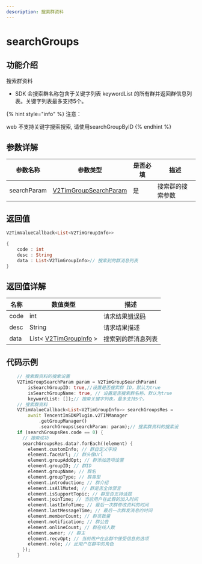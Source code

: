 ```yaml
---
description: 搜索群资料
---
```


# searchGroups

## 功能介绍

搜索群资料

* SDK 会搜索群名称包含于关键字列表 keywordList 的所有群并返回群信息列表。关键字列表最多支持5个。

{% hint style="info" %}
注意：

web 不支持关键字搜索搜索, 请使用searchGroupByID
{% endhint %}

## 参数详解

| 参数名称        | 参数类型                                      | 是否必填 | 描述       |
| ----------- | ----------------------------------------- | ---- | -------- |
| searchParam | [V2TimGroupSearchParam](broken-reference) | 是    | 搜索群的搜索参数 |

## 返回值

```dart
V2TimValueCallback<List<V2TimGroupInfo>>

{
    code : int
    desc : String
    data : List<V2TimGroupInfo>// 搜索到的群消息列表
}
```

## 返回值详解

| 名称    | 数值类型                                       | 描述                                                             |
| ----- | ------------------------------------------ | -------------------------------------------------------------- |
| code  | int                                        | 请求结果[错误码](https://cloud.tencent.com/document/product/269/1671) |
| desc  | String                                     | 请求结果描述                                                         |
| data  | List< [V2TimGroupInfo](broken-reference) > | 搜索到的群消息列表                                                      |

## 代码示例  &#x20;

```dart
    // 搜索群资料的搜索设置
    V2TimGroupSearchParam param = V2TimGroupSearchParam(
        isSearchGroupID: true,//设置是否搜索群 ID，默认为true
        isSearchGroupName: true, // 设置是否搜索群名称，默认为true
        keywordList: []);// 搜索关键字列表，最多支持5个。
    // 搜索群资料
    V2TimValueCallback<List<V2TimGroupInfo>> searchGroupsRes =
        await TencentImSDKPlugin.v2TIMManager
            .getGroupManager()
            .searchGroups(searchParam: param);// 搜索群资料的搜索设
    if (searchGroupsRes.code == 0) {
      // 搜索成功
      searchGroupsRes.data?.forEach((element) {
        element.customInfo; // 群自定义字段
        element.faceUrl; // 群头像Url
        element.groupAddOpt; // 群添加选项设置
        element.groupID; // 群ID
        element.groupName; // 群名
        element.groupType; // 群类型
        element.introduction; // 群介绍
        element.isAllMuted; // 群是否全体禁言
        element.isSupportTopic; // 群是否支持话题
        element.joinTime; // 当前用户在此群的加入时间
        element.lastInfoTime; // 最后一次群修改资料的时间
        element.lastMessageTime; // 最后一次群发消息的时间
        element.memberCount; // 群员数量
        element.notification; // 群公告
        element.onlineCount; // 群在线人数
        element.owner; // 群主
        element.recvOpt; // 当前用户在此群中接受信息的选项
        element.role; // 此用户在群中的角色
      });
    }

```

